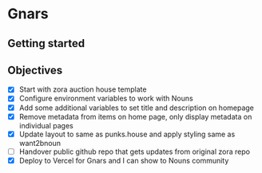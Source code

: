 # Gnars

## Getting started 

## Objectives

- [x] Start with zora auction house template
- [x] Configure environment variables to work with Nouns
- [x] Add some additional variables to set title and description on homepage
- [x] Remove metadata from items on home page, only display metadata on individual pages
- [x] Update layout to same as punks.house and apply styling same as want2bnoun
- [ ] Handover public github repo that gets updates from original zora repo
- [x] Deploy to Vercel for Gnars and I can show to Nouns community